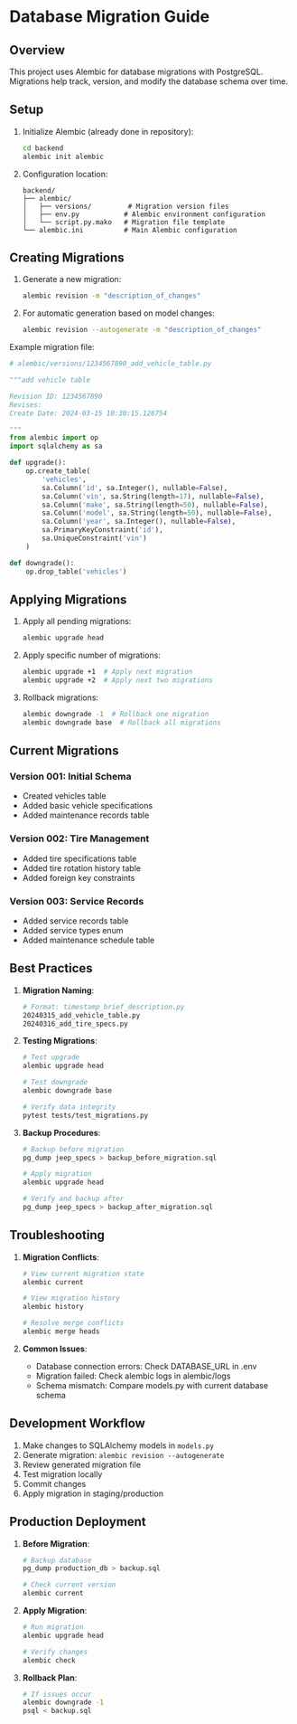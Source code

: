 # Database Migration Guide

## Overview
This project uses Alembic for database migrations with PostgreSQL. Migrations help track, version, and modify the database schema over time.

## Setup

1. Initialize Alembic (already done in repository):
   ```bash
   cd backend
   alembic init alembic
   ```

2. Configuration location:
   ```
   backend/
   ├── alembic/
   │   ├── versions/         # Migration version files
   │   ├── env.py           # Alembic environment configuration
   │   └── script.py.mako   # Migration file template
   └── alembic.ini          # Main Alembic configuration
   ```

## Creating Migrations

1. Generate a new migration:
   ```bash
   alembic revision -m "description_of_changes"
   ```

2. For automatic generation based on model changes:
   ```bash
   alembic revision --autogenerate -m "description_of_changes"
   ```

Example migration file:
```python
# alembic/versions/1234567890_add_vehicle_table.py

"""add vehicle table

Revision ID: 1234567890
Revises: 
Create Date: 2024-03-15 10:30:15.126754

"""
from alembic import op
import sqlalchemy as sa

def upgrade():
    op.create_table(
        'vehicles',
        sa.Column('id', sa.Integer(), nullable=False),
        sa.Column('vin', sa.String(length=17), nullable=False),
        sa.Column('make', sa.String(length=50), nullable=False),
        sa.Column('model', sa.String(length=50), nullable=False),
        sa.Column('year', sa.Integer(), nullable=False),
        sa.PrimaryKeyConstraint('id'),
        sa.UniqueConstraint('vin')
    )

def downgrade():
    op.drop_table('vehicles')
```

## Applying Migrations

1. Apply all pending migrations:
   ```bash
   alembic upgrade head
   ```

2. Apply specific number of migrations:
   ```bash
   alembic upgrade +1  # Apply next migration
   alembic upgrade +2  # Apply next two migrations
   ```

3. Rollback migrations:
   ```bash
   alembic downgrade -1  # Rollback one migration
   alembic downgrade base  # Rollback all migrations
   ```

## Current Migrations

### Version 001: Initial Schema
- Created vehicles table
- Added basic vehicle specifications
- Added maintenance records table

### Version 002: Tire Management
- Added tire specifications table
- Added tire rotation history table
- Added foreign key constraints

### Version 003: Service Records
- Added service records table
- Added service types enum
- Added maintenance schedule table

## Best Practices

1. **Migration Naming**:
   ```bash
   # Format: timestamp_brief_description.py
   20240315_add_vehicle_table.py
   20240316_add_tire_specs.py
   ```

2. **Testing Migrations**:
   ```bash
   # Test upgrade
   alembic upgrade head
   
   # Test downgrade
   alembic downgrade base
   
   # Verify data integrity
   pytest tests/test_migrations.py
   ```

3. **Backup Procedures**:
   ```bash
   # Backup before migration
   pg_dump jeep_specs > backup_before_migration.sql
   
   # Apply migration
   alembic upgrade head
   
   # Verify and backup after
   pg_dump jeep_specs > backup_after_migration.sql
   ```

## Troubleshooting

1. **Migration Conflicts**:
   ```bash
   # View current migration state
   alembic current
   
   # View migration history
   alembic history
   
   # Resolve merge conflicts
   alembic merge heads
   ```

2. **Common Issues**:
   - Database connection errors: Check DATABASE_URL in .env
   - Migration failed: Check alembic logs in alembic/logs
   - Schema mismatch: Compare models.py with current database schema

## Development Workflow

1. Make changes to SQLAlchemy models in `models.py`
2. Generate migration: `alembic revision --autogenerate`
3. Review generated migration file
4. Test migration locally
5. Commit changes
6. Apply migration in staging/production

## Production Deployment

1. **Before Migration**:
   ```bash
   # Backup database
   pg_dump production_db > backup.sql
   
   # Check current version
   alembic current
   ```

2. **Apply Migration**:
   ```bash
   # Run migration
   alembic upgrade head
   
   # Verify changes
   alembic check
   ```

3. **Rollback Plan**:
   ```bash
   # If issues occur
   alembic downgrade -1
   psql < backup.sql
   ``` 